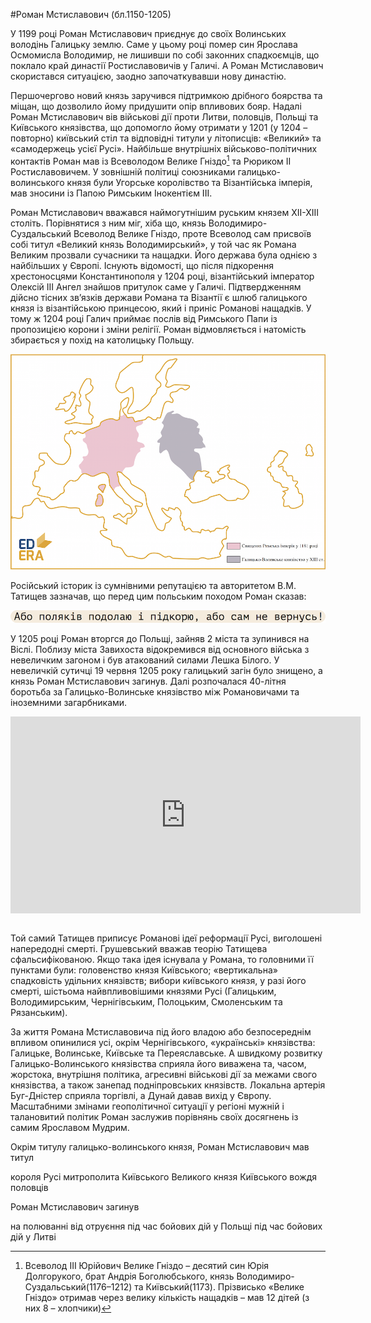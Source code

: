 #Роман Мстиславович (бл.1150-1205)

У 1199 році Роман Мстиславович приєднує до своїх Волинських володінь
Галицьку землю. Саме у цьому році помер син Ярослава Осмомисла
Володимир, не лишивши по собі законних спадкоємців, що поклало край
династії Ростиславовичів у Галичі. А Роман Мстиславович скористався
ситуацією, заодно започаткувавши нову династію.

Першочергово новий князь заручився підтримкою дрібного боярства та
міщан, що дозволило йому придушити опір впливових бояр. Надалі Роман
Мстиславович вів військові дії проти Литви, половців, Польщі та
Київського князівства, що допомогло йому отримати у 1201 (у 1204 –
повторно) київський стіл та відповідні титули у літописців: «Великий» та
«самодержець усієї Русі». Найбільше внутрішніх військово-політичних
контактів Роман мав із Всеволодом Велике Гніздо[^16] та Рюриком ІІ
Ростиславовичем. У зовнішній політиці союзниками галицько-волинського
князя були Угорське королівство та Візантійська імперія, мав зносини із
Папою Римським Інокентієм ІІІ.

Роман Мстиславович вважався наймогутнішим руським князем ХІІ-ХІІІ
століть. Порівнятися з ним міг, хіба що, князь Володимиро-Суздальський
Всеволод Велике Гніздо, проте Всеволод сам присвоїв собі титул «Великий
князь Володимирський», у той час як Романа Великим прозвали сучасники та
нащадки. Його держава була однією з найбільших у Європі. Існують
відомості, що після підкорення хрестоносцями Константинополя у 1204
році, візантійський імператор Олексій ІІІ Ангел знайшов притулок саме у
Галичі. Підтвердженням дійсно тісних зв’язків держави Романа та Візантії
є шлюб галицького князя із візантійською принцесою, який і приніс
Романові нащадків. У тому ж 1204 році Галич приймає послів від Римського
Папи із пропозицією корони і зміни релігії. Роман відмовляється і
натомість збирається у похід на католицьку Польщу.

![image](galych_vs_rome.png)

Російський історик із сумнівними репутацією та авторитетом В.М. Татищев
зазначав, що перед цим польським походом Роман сказав:

![image](leg2.png)

<p>У 1205 році Роман вторгся до Польщі, зайняв 2 міста та зупинився на
Віслі. Поблизу міста Завихоста відокремився від основного війська з
невеличким загоном і був атакований силами Лешка Білого. У невеличкій
сутичці 19 червня 1205 року галицький загін було знищено, а князь Роман
Мстиславович загинув. Далі розпочалася 40-літня боротьба за
Галицько-Волинське князівство між Романовичами та іноземними
загарбниками.</p>

<div class="fluidMedia">
<iframe align="center" width="560" height="315" src="https://www.youtube.com/embed/6TJpUTH9ewo" frameborder="0" allowfullscreen></iframe>
</div>
<div class="popup">
</div>
<br>

<p>Той самий Татищев приписує Романові ідеї реформації Русі, виголошені
напередодні смерті. Грушевський вважав теорію Татищева сфальсифікованою.
Якщо така ідея існувала у Романа, то головними її пунктами були:
головенство князя Київського; «вертикальна» спадковість удільних
князівств; вибори київського князя, у разі його смерті, шістьома
найвпливовішими князями Русі (Галицьким, Володимирським, Чернігівським,
Полоцьким, Смоленським та Рязанським).</p>

За життя Романа Мстиславовича під його владою або безпосереднім впливом
опинилися усі, окрім Чернігівського, «українські» князівства: Галицьке,
Волинське, Київське та Переяславське. А швидкому розвитку
Галицько-Волинського князівства сприяла його виважена та, часом,
жорстока, внутрішня політика, агресивні військові дії за межами свого
князівства, а також занепад подніпровських князівств. Локальна артерія
Буг-Дністер сприяла торгівлі, а Дунай давав вихід у Європу. Масштабними
змінами геополітичної ситуації у регіоні мужній і талановитий політик
Роман заслужив порівнянь своїх досягнень із самим Ярославом Мудрим.

[^16]: Всеволод ІІІ Юрійович Велике Гніздо – десятий син Юрія Долгорукого, брат Андрія Боголюбського, князь Володимиро-Суздальський(1176–1212) та Київський(1173). Прізвисько «Велике Гніздо» отримав через велику кількість нащадків – мав 12 дітей (з них 8 – хлопчики)

<quiz>
<question>
	<p>Окрім титулу галицько-волинського князя, Роман Мстиславович мав титул</p>
        <answer>короля Русі</answer>
	<answer>митрополита Київського</answer>
        <answer correct>Великого князя Київського</answer>
        <answer>вождя половців</answer>
</question>

<question>
	<p>Роман Мстиславович загинув</p>
        <answer>на полюванні</answer>
	<answer>від отруєння</answer>
        <answer correct>під час бойових дій у Польщі</answer>
        <answer>під час бойових дій у Литві</answer>
</question>
</quiz>

